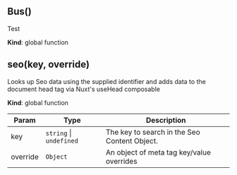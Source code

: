 
<a name="Bus"></a>

## Bus()
Test

**Kind**: global function  


<a name="seo"></a>

## seo(key, override)
Looks up Seo data using the supplied identifier and adds data to the
document head tag via Nuxt's useHead composable

**Kind**: global function  

| Param | Type | Description |
| --- | --- | --- |
| key | <code>string</code> \| <code>undefined</code> | The key to search in the Seo Content Object. |
| override | <code>Object</code> | An object of meta tag key/value overrides |

